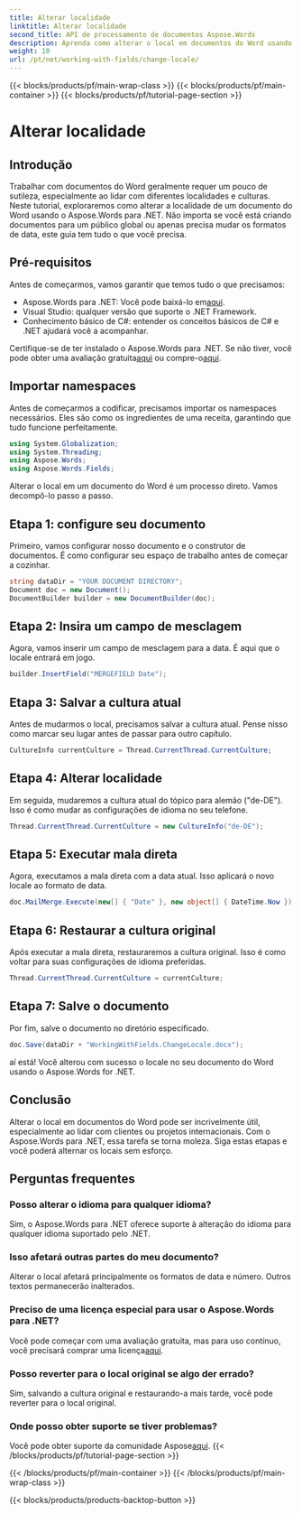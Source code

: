 ```yaml
---
title: Alterar localidade
linktitle: Alterar localidade
second_title: API de processamento de documentos Aspose.Words
description: Aprenda como alterar o local em documentos do Word usando o Aspose.Words para .NET com este guia. Perfeito para lidar com clientes e projetos internacionais.
weight: 10
url: /pt/net/working-with-fields/change-locale/
---
```


{{< blocks/products/pf/main-wrap-class >}}
{{< blocks/products/pf/main-container >}}
{{< blocks/products/pf/tutorial-page-section >}}

# Alterar localidade

## Introdução

Trabalhar com documentos do Word geralmente requer um pouco de sutileza, especialmente ao lidar com diferentes localidades e culturas. Neste tutorial, exploraremos como alterar a localidade de um documento do Word usando o Aspose.Words para .NET. Não importa se você está criando documentos para um público global ou apenas precisa mudar os formatos de data, este guia tem tudo o que você precisa.

## Pré-requisitos

Antes de começarmos, vamos garantir que temos tudo o que precisamos:

-  Aspose.Words para .NET: Você pode baixá-lo em[aqui](https://releases.aspose.com/words/net/).
- Visual Studio: qualquer versão que suporte o .NET Framework.
- Conhecimento básico de C#: entender os conceitos básicos de C# e .NET ajudará você a acompanhar.

 Certifique-se de ter instalado o Aspose.Words para .NET. Se não tiver, você pode obter uma avaliação gratuita[aqui](https://releases.aspose.com/) ou compre-o[aqui](https://purchase.aspose.com/buy).

## Importar namespaces

Antes de começarmos a codificar, precisamos importar os namespaces necessários. Eles são como os ingredientes de uma receita, garantindo que tudo funcione perfeitamente.

```csharp
using System.Globalization;
using System.Threading;
using Aspose.Words;
using Aspose.Words.Fields;
```

Alterar o local em um documento do Word é um processo direto. Vamos decompô-lo passo a passo.

## Etapa 1: configure seu documento

Primeiro, vamos configurar nosso documento e o construtor de documentos. É como configurar seu espaço de trabalho antes de começar a cozinhar.

```csharp
string dataDir = "YOUR DOCUMENT DIRECTORY";
Document doc = new Document();
DocumentBuilder builder = new DocumentBuilder(doc);
```

## Etapa 2: Insira um campo de mesclagem

Agora, vamos inserir um campo de mesclagem para a data. É aqui que o locale entrará em jogo.

```csharp
builder.InsertField("MERGEFIELD Date");
```

## Etapa 3: Salvar a cultura atual

Antes de mudarmos o local, precisamos salvar a cultura atual. Pense nisso como marcar seu lugar antes de passar para outro capítulo.

```csharp
CultureInfo currentCulture = Thread.CurrentThread.CurrentCulture;
```

## Etapa 4: Alterar localidade

Em seguida, mudaremos a cultura atual do tópico para alemão ("de-DE"). Isso é como mudar as configurações de idioma no seu telefone.

```csharp
Thread.CurrentThread.CurrentCulture = new CultureInfo("de-DE");
```

## Etapa 5: Executar mala direta

Agora, executamos a mala direta com a data atual. Isso aplicará o novo locale ao formato de data.

```csharp
doc.MailMerge.Execute(new[] { "Date" }, new object[] { DateTime.Now });
```

## Etapa 6: Restaurar a cultura original

Após executar a mala direta, restauraremos a cultura original. Isso é como voltar para suas configurações de idioma preferidas.

```csharp
Thread.CurrentThread.CurrentCulture = currentCulture;
```

## Etapa 7: Salve o documento

Por fim, salve o documento no diretório especificado.

```csharp
doc.Save(dataDir + "WorkingWithFields.ChangeLocale.docx");
```

aí está! Você alterou com sucesso o locale no seu documento do Word usando o Aspose.Words for .NET.

## Conclusão

Alterar o local em documentos do Word pode ser incrivelmente útil, especialmente ao lidar com clientes ou projetos internacionais. Com o Aspose.Words para .NET, essa tarefa se torna moleza. Siga estas etapas e você poderá alternar os locais sem esforço.

## Perguntas frequentes

### Posso alterar o idioma para qualquer idioma?
Sim, o Aspose.Words para .NET oferece suporte à alteração do idioma para qualquer idioma suportado pelo .NET.

### Isso afetará outras partes do meu documento?
Alterar o local afetará principalmente os formatos de data e número. Outros textos permanecerão inalterados.

### Preciso de uma licença especial para usar o Aspose.Words para .NET?
 Você pode começar com uma avaliação gratuita, mas para uso contínuo, você precisará comprar uma licença[aqui](https://purchase.aspose.com/buy).

### Posso reverter para o local original se algo der errado?
Sim, salvando a cultura original e restaurando-a mais tarde, você pode reverter para o local original.

### Onde posso obter suporte se tiver problemas?
 Você pode obter suporte da comunidade Aspose[aqui](https://forum.aspose.com/c/words/8).
{{< /blocks/products/pf/tutorial-page-section >}}

{{< /blocks/products/pf/main-container >}}
{{< /blocks/products/pf/main-wrap-class >}}

{{< blocks/products/products-backtop-button >}}
